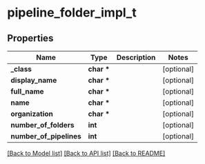 # pipeline_folder_impl_t

## Properties
Name | Type | Description | Notes
------------ | ------------- | ------------- | -------------
**_class** | **char \*** |  | [optional] 
**display_name** | **char \*** |  | [optional] 
**full_name** | **char \*** |  | [optional] 
**name** | **char \*** |  | [optional] 
**organization** | **char \*** |  | [optional] 
**number_of_folders** | **int** |  | [optional] 
**number_of_pipelines** | **int** |  | [optional] 

[[Back to Model list]](../README.md#documentation-for-models) [[Back to API list]](../README.md#documentation-for-api-endpoints) [[Back to README]](../README.md)


